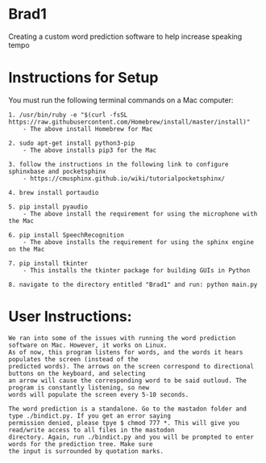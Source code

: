 # Brad1
Creating a custom word prediction software to help increase speaking tempo

# Instructions for Setup

You must run the following terminal commands on a Mac computer:

	1. /usr/bin/ruby -e "$(curl -fsSL https://raw.githubusercontent.com/Homebrew/install/master/install)"
		- The above install Homebrew for Mac

	2. sudo apt-get install python3-pip
		- The above installs pip3 for the Mac

	3. follow the instructions in the following link to configure sphinxbase and pocketsphinx
		- https://cmusphinx.github.io/wiki/tutorialpocketsphinx/

	4. brew install portaudio

	5. pip install pyaudio
		- The above install the requirement for using the microphone with the Mac

	6. pip install SpeechRecognition
		- The above installs the requirement for using the sphinx engine on the Mac

	7. pip install tkinter
		- This installs the tkinter package for building GUIs in Python
		
	8. navigate to the directory entitled "Brad1" and run: python main.py

# User Instructions:

	We ran into some of the issues with running the word prediction software on Mac. However, it works on Linux. 
	As of now, this program listens for words, and the words it hears populates the screen (instead of the
	predicted words). The arrows on the screen correspond to directional buttons on the keyboard, and selecting
	an arrow will cause the corresponding word to be said outloud. The program is constantly listening, so new 
	words will populate the screen every 5-10 seconds. 

	The word prediction is a standalone. Go to the mastadon folder and type ./bindict.py. If you get an error saying
	permission denied, please tpye $ chmod 777 *. This will give you read/write access to all files in the mastodon
	directory. Again, run ./bindict.py and you will be prompted to enter words for the prediction tree. Make sure
	the input is surrounded by quotation marks.



